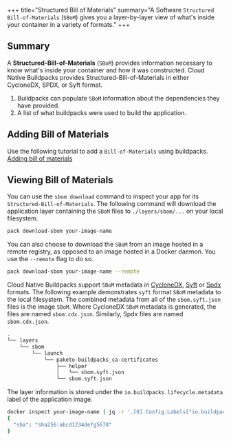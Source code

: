 +++
title="Structured Bill of Materials"
summary="A Software `Structured Bill-of-Materials` (`SBoM`) gives you a layer-by-layer view of what's inside your container in a variety of formats."
+++

## Summary

A **Structured-Bill-of-Materials** (`SBoM`) provides information necessary to know what's inside your container and how it was constructed.
Cloud Native Buildpacks provides Structured-Bill-of-Materials in either CycloneDX, SPDX, or Syft format.

1. Buildpacks can populate `SBoM` information about the dependencies they have provided.
2. A list of what buildpacks were used to build the application.

## Adding Bill of Materials

Use the following tutorial to add a `Bill-of-Materials` using buildpacks. <br/>
[Adding bill of materials][adding-bill-of-materials]

## Viewing Bill of Materials

You can use the `sbom download` command to inspect your app for its `Structured-Bill-of-Materials`. The following command will download the application layer containing the `SBoM` files to `./layers/sbom/...` on your local filesystem.

```bash
pack download-sbom your-image-name
```

You can also choose to download the `SBoM` from an image hosted in a remote registry, as opposed to an image hosted in a Docker daemon. You use the `--remote` flag to do so.

```bash
pack download-sbom your-image-name --remote
```

Cloud Native Buildpacks support `SBoM` metadata in [CycloneDX](https://cyclonedx.org/), [Syft](https://github.com/anchore/syft) or [Spdx](https://spdx.dev/) formats.  The following example demonstrates `syft` format `SBoM` metadata to the local filesystem.  The combined metadata from all of the `sbom.syft.json` files is the image `SBoM`. Where CycloneDX `SBoM` metadata is generated, the files are named `sbom.cdx.json`. Similarly, Spdx files are named `sbom.cdx.json`.

```bash
.
└── layers
    └── sbom
        └── launch
            └── paketo-buildpacks_ca-certificates
                ├── helper
                │   └── sbom.syft.json
                └── sbom.syft.json
```

The layer information is stored under the `io.buildpacks.lifecycle.metadata` label of the application image.
```bash
docker inspect your-image-name | jq -r '.[0].Config.Labels["io.buildpacks.lifecycle.metadata"]' |  jq -r .sbom
{
  "sha": "sha256:abcd1234defg5678"
}
```

[adding-bill-of-materials]: /docs/buildpack-author-guide/create-buildpack/adding-bill-of-materials/
